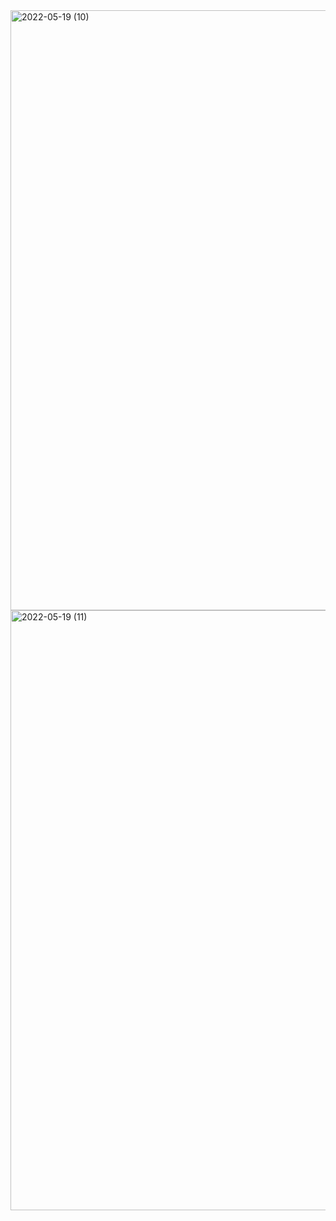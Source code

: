 <img width="960" alt="2022-05-19 (10)" src="https://user-images.githubusercontent.com/103209557/169286993-13da45a0-1002-402e-bbc9-ba5b6049c292.png">
<img width="960" alt="2022-05-19 (11)" src="https://user-images.githubusercontent.com/103209557/169286996-c3f3d538-fd9b-4fb8-9fec-f92799a452e3.png">
